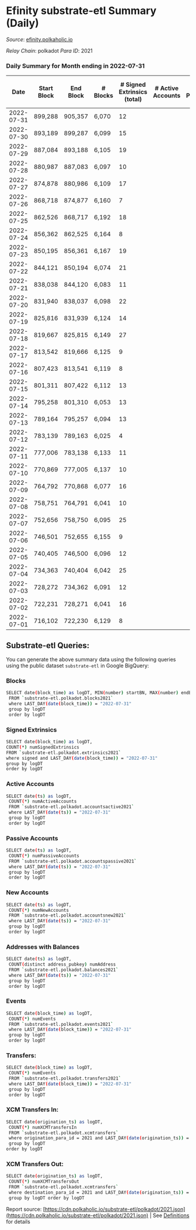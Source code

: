 # Efinity substrate-etl Summary (Daily)

_Source_: [efinity.polkaholic.io](https://efinity.polkaholic.io)

*Relay Chain*: polkadot
*Para ID*: 2021



### Daily Summary for Month ending in 2022-07-31


| Date | Start Block | End Block | # Blocks | # Signed Extrinsics (total) | # Active Accounts | # Passive | # New | # Addresses with Balances | # Events | # Transfers | # XCM Transfers In | # XCM Transfers Out | Issues | 
| ---- | ----------- | --------- | -------- | --------------------------- | ----------------- | --------- | ----- | ------------------------- | -------- | ----------- | ------------------ | ------------------- | ------ |
| 2022-07-31 | 899,288 | 905,357 | 6,070 | 12 |  |  |  | 15,534 | 18,276 |   |   |   |  |
| 2022-07-30 | 893,189 | 899,287 | 6,099 | 15 |  |  |  | 15,534 | 18,376 | 2 ($225.37) |   |   |  |
| 2022-07-29 | 887,084 | 893,188 | 6,105 | 19 |  |  |  | 15,532 | 18,403 | 1 ($3.50) |   |   |  |
| 2022-07-28 | 880,987 | 887,083 | 6,097 | 10 |  |  |  | 15,531 | 18,347 | 1 ($4.17) |   |   |  |
| 2022-07-27 | 874,878 | 880,986 | 6,109 | 17 |  |  |  | 15,531 | 18,412 | 4 ($80.04) |   |   |  |
| 2022-07-26 | 868,718 | 874,877 | 6,160 | 7 |  |  |  | 15,531 | 18,531 | 1 ($0.27) |   |   |  |
| 2022-07-25 | 862,526 | 868,717 | 6,192 | 18 |  |  |  | 15,530 | 18,665 | 1 ($4.24) |   |   |  |
| 2022-07-24 | 856,362 | 862,525 | 6,164 | 8 |  |  |  | 15,530 | 18,543 |   |   |   |  |
| 2022-07-23 | 850,195 | 856,361 | 6,167 | 19 |  |  |  | 15,530 | 18,593 | 1 ($4.28) |   |   |  |
| 2022-07-22 | 844,121 | 850,194 | 6,074 | 21 |  |  |  | 15,530 | 18,324 | 2 ($182.79) |   |   |  |
| 2022-07-21 | 838,038 | 844,120 | 6,083 | 11 |  |  |  | 15,528 | 18,310 |   |   |   |  |
| 2022-07-20 | 831,940 | 838,037 | 6,098 | 22 |  |  |  | 15,528 | 18,393 | 3 ($63.85) |   |   |  |
| 2022-07-19 | 825,816 | 831,939 | 6,124 | 14 |  |  |  | 15,527 | 18,444 |   |   |   |  |
| 2022-07-18 | 819,667 | 825,815 | 6,149 | 27 |  |  |  | 15,527 | 18,564 | 2 ($25.28) |   |   |  |
| 2022-07-17 | 813,542 | 819,666 | 6,125 | 9 |  |  |  | 15,527 | 18,432 |   |   |   |  |
| 2022-07-16 | 807,423 | 813,541 | 6,119 | 8 |  |  |  | 15,527 | 18,408 | 2 ($0.07) |   |   |  |
| 2022-07-15 | 801,311 | 807,422 | 6,112 | 13 |  |  |  | 15,527 | 18,410 | 1 ($373.39) |   |   |  |
| 2022-07-14 | 795,258 | 801,310 | 6,053 | 13 |  |  |  | 15,526 | 18,231 | 3 ($253,019.28) |   |   |  |
| 2022-07-13 | 789,164 | 795,257 | 6,094 | 13 |  |  |  | 15,526 | 18,348 |   |   |   |  |
| 2022-07-12 | 783,139 | 789,163 | 6,025 | 4 |  |  |  | 15,526 | 18,111 | 1  |   |   |  |
| 2022-07-11 | 777,006 | 783,138 | 6,133 | 11 |  |  |  | 15,526 | 18,464 | 4  |   |   |  |
| 2022-07-10 | 770,869 | 777,005 | 6,137 | 10 |  |  |  | 15,524 | 18,471 | 1 ($3.93) |   |   |  |
| 2022-07-09 | 764,792 | 770,868 | 6,077 | 16 |  |  |  | 15,523 | 18,308 | 2 ($288.47) |   |   |  |
| 2022-07-08 | 758,751 | 764,791 | 6,041 | 10 |  |  |  | 15,524 | 18,183 |   |   |   |  |
| 2022-07-07 | 752,656 | 758,750 | 6,095 | 25 |  |  |  | 15,524 | 18,406 | 4 ($10.14) |   |   |  |
| 2022-07-06 | 746,501 | 752,655 | 6,155 | 9 |  |  |  | 15,522 | 18,523 | 4 ($272.39) |   |   |  |
| 2022-07-05 | 740,405 | 746,500 | 6,096 | 12 |  |  |  | 15,520 | 18,353 | 4 ($115.50) |   |   |  |
| 2022-07-04 | 734,363 | 740,404 | 6,042 | 25 |  |  |  | 15,519 | 18,234 | 2 ($21.68) |   |   |  |
| 2022-07-03 | 728,272 | 734,362 | 6,091 | 12 |  |  |  | 15,518 | 18,342 | 2 ($6.96) |   |   |  |
| 2022-07-02 | 722,231 | 728,271 | 6,041 | 16 |  |  |  | 15,516 | 18,200 | 1 ($5.91) |   |   |  |
| 2022-07-01 | 716,102 | 722,230 | 6,129 | 8 |  |  |  | 15,515 | 18,434 |   |   |   |  |

## Substrate-etl Queries:
You can generate the above summary data using the following queries using the public dataset `substrate-etl` in Google BigQuery:

### Blocks
```bash
SELECT date(block_time) as logDT, MIN(number) startBN, MAX(number) endBN, COUNT(*) numBlocks 
 FROM `substrate-etl.polkadot.blocks2021`  
 where LAST_DAY(date(block_time)) = "2022-07-31" 
 group by logDT 
 order by logDT
```

### Signed Extrinsics
```bash
SELECT date(block_time) as logDT, 
COUNT(*) numSignedExtrinsics 
FROM `substrate-etl.polkadot.extrinsics2021`  
where signed and LAST_DAY(date(block_time)) = "2022-07-31" 
group by logDT 
order by logDT
```

### Active Accounts
```bash
SELECT date(ts) as logDT, 
 COUNT(*) numActiveAccounts 
 FROM `substrate-etl.polkadot.accountsactive2021` 
 where LAST_DAY(date(ts)) = "2022-07-31" 
 group by logDT 
 order by logDT
```

### Passive Accounts
```bash
SELECT date(ts) as logDT, 
 COUNT(*) numPassiveAccounts 
 FROM `substrate-etl.polkadot.accountspassive2021` 
 where LAST_DAY(date(ts)) = "2022-07-31" 
 group by logDT 
 order by logDT
```

### New Accounts
```bash
SELECT date(ts) as logDT, 
 COUNT(*) numNewAccounts 
 FROM `substrate-etl.polkadot.accountsnew2021` 
 where LAST_DAY(date(ts)) = "2022-07-31" 
 group by logDT
 order by logDT
```

### Addresses with Balances
```bash
SELECT date(ts) as logDT,
 COUNT(distinct address_pubkey) numAddress 
 FROM `substrate-etl.polkadot.balances2021` 
 where LAST_DAY(date(ts)) = "2022-07-31" 
 group by logDT 
 order by logDT
```

### Events
```bash
SELECT date(block_time) as logDT, 
 COUNT(*) numEvents 
 FROM `substrate-etl.polkadot.events2021` 
 where LAST_DAY(date(block_time)) = "2022-07-31" 
 group by logDT 
 order by logDT
```

### Transfers:
```bash
SELECT date(block_time) as logDT, 
 COUNT(*) numEvents 
 FROM `substrate-etl.polkadot.transfers2021` 
 where LAST_DAY(date(block_time)) = "2022-07-31" 
 group by logDT 
 order by logDT
```

### XCM Transfers In:
```bash
SELECT date(origination_ts) as logDT, 
 COUNT(*) numXCMTransfersIn 
 FROM `substrate-etl.polkadot.xcmtransfers` 
 where origination_para_id = 2021 and LAST_DAY(date(origination_ts)) = "2022-07-31" 
 group by logDT 
order by logDT
```

### XCM Transfers Out:
```bash
SELECT date(origination_ts) as logDT, 
 COUNT(*) numXCMTransfersOut 
 FROM `substrate-etl.polkadot.xcmtransfers` 
 where destination_para_id = 2021 and LAST_DAY(date(origination_ts)) = "2022-07-31" 
 group by logDT order by logDT
```


Report source: [https://cdn.polkaholic.io/substrate-etl/polkadot/2021.json](https://cdn.polkaholic.io/substrate-etl/polkadot/2021.json) | See [Definitions](/DEFINITIONS.md) for details
